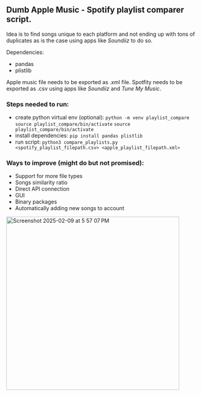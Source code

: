## Dumb Apple Music - Spotify playlist comparer script. 
Idea is to find songs unique to each platform and not ending up with tons of duplicates as is the case using apps like _Soundiiz_ to do so.

Dependencies:
- pandas
- plistlib

Apple music file needs to be exported as .xml file. Spotfity needs to be exported as .csv using apps like _Soundiiz_ and _Tune My Music_.


### Steps needed to run:
- create python virtual env (optional):
`` python -m venv playlist_compare ``
`` source playlist_compare/bin/activate ``
`` source playlist_compare/bin/activate ``
- install dependencies:
`` pip install pandas plistlib ``
- run script:
`` python3 compare_playlists.py <spotify_playlist_filepath.csv> <apple_playlist_filepath.xml> ``


### Ways to improve (might do but not promised):
- Support for more file types
- Songs similarity ratio
- Direct API connection
- GUI
- Binary packages
- Automatically adding new songs to account

<img width="458" alt="Screenshot 2025-02-09 at 5 57 07 PM" src="https://github.com/user-attachments/assets/97c6024f-c443-48a7-b83e-eab2d1fee8a4" />
